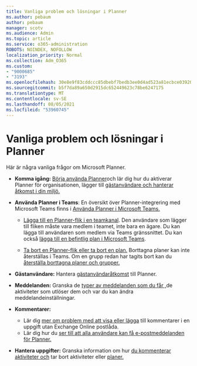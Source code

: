 ```yaml
---
title: Vanliga problem och lösningar i Planner
ms.author: pebaum
author: pebaum
manager: scotv
ms.audience: Admin
ms.topic: article
ms.service: o365-administration
ROBOTS: NOINDEX, NOFOLLOW
localization_priority: Normal
ms.collection: Adm_O365
ms.custom:
- "9000685"
- "3193"
ms.openlocfilehash: 30e8e9f83cddccc85dbebf7bedb3ee0d4ad523a81ecbce039208c400f7c87a8b
ms.sourcegitcommit: b5f7da89a650d2915dc652449623c78be6247175
ms.translationtype: MT
ms.contentlocale: sv-SE
ms.lasthandoff: 08/05/2021
ms.locfileid: "53960745"
---
```

# <a name="planner-common-issues-and-resolutions"></a>Vanliga problem och lösningar i Planner

Här är några vanliga frågor om Microsoft Planner.
 
- **Komma igång:** [Börja använda Planner](https://support.office.com/article/microsoft-planner-help-4a9a13c6-3adf-4a60-a6fc-15c0b15e16fc)och lär dig hur du aktiverar Planner för organisationen, lägger till [gästanvändare och hanterar åtkomst i din miljö.](https://docs.microsoft.com/office365/planner/planner-for-admins)

- **Använda Planner i Teams**: En översikt över Planner-integrering med Microsoft Teams finns i [Använda Planner i Microsoft Teams.](https://support.office.com/article/62798a9f-e8f7-4722-a700-27dd28a06ee0)

     - [Lägga till en Planner-flik i en teamkanal](https://support.office.com/article/62798a9f-e8f7-4722-a700-27dd28a06ee0#bkmk_addaplannertabtoateamchannel). Den användare som lägger till fliken måste vara medlem i teamet, inte bara en ägare. Du kan lägga till användaren som medlem via Teams gränssnittet. Du kan också [lägga till en befintlig plan i Microsoft Teams](https://techcommunity.microsoft.com/t5/Planner-Blog/Bringing-a-Plan-into-Microsoft-Teams/ba-p/57463).

    - [Ta bort en Planner-flik eller ta bort en plan.](https://support.office.com/article/62798a9f-e8f7-4722-a700-27dd28a06ee0#bkmk_removeaplannertabordeleteaplan) Borttagna planer kan inte återställas i Teams. Om en grupp redan har tagits bort kan du [återställa borttagna planer och grupper.](https://techcommunity.microsoft.com/t5/planner-blog/microsoft-planner-now-you-can-recover-deleted-plans-and-groups/ba-p/362242
)
 
- **Gästanvändare:** Hantera [gästanvändaråtkomst](https://support.office.com/article/guest-access-in-microsoft-planner-cc5d7f96-dced-4da4-ab62-08c72d9759c6) till Planner.
 
- **Meddelanden:** Granska de [typer av meddelanden som du får ,](https://support.office.com/article/stay-on-top-of-tasks-and-plans-with-email-and-notifications-cce223d6-b0ae-43cf-a080-266e2414a859)de aktiviteter som utlöser dem och var du kan ändra meddelandeinställningar.
 
- **Kommentarer:** 
   - Lär dig [mer om problem med att visa eller lägga](https://docs.microsoft.com/office365/planner/planner-for-admins#can-people-in-my-organization-use-planner-if-they-dont-have-an-exchange-online-mailbox) till kommentarer i en uppgift utan Exchange Online postlåda.
   - Lär dig hur du [ser till att alla användare kan få e-postmeddelanden för Planner.](https://docs.microsoft.com/office365/planner/planner-for-admins#how-do-i-make-sure-all-my-users-can-get-emails-forplanner)

- **Hantera uppgifter:** Granska information om hur [du kommenterar aktiviteter och](https://support.office.com/article/comment-on-tasks-in-microsoft-planner-fd4aedde-7785-4cd0-96ee-122fbc9140e1) tar bort aktiviteter eller [planer.](https://support.office.com/article/delete-a-task-or-plan-39e10e78-13f0-446d-94cd-9e562648497a)
